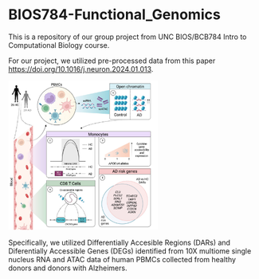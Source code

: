 # BIOS784-Functional_Genomics

This is a repository of our group project from UNC BIOS/BCB784 Intro to Computational Biology course. 

For our project, we utilized pre-processed data from this paper https://doi.org/10.1016/j.neuron.2024.01.013. 

<img src="graphical_abstract.jpg" alt="Graphical Abstract" width="300"/>

Specifically, we utilized Differentially Accesible Regions (DARs) and Diferentially Accessible Genes (DEGs) identified from 10X multiome single nucleus RNA and ATAC data of human PBMCs collected from healthy donors and donors with Alzheimers. 


